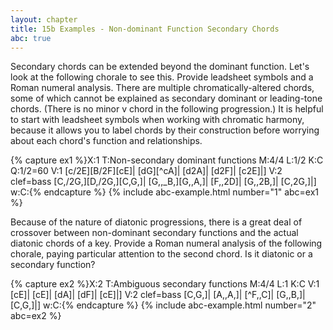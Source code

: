 ```yaml
---
layout: chapter
title: 15b Examples - Non-dominant Function Secondary Chords
abc: true
---
```


Secondary chords can be extended beyond the dominant function. Let's look at the following chorale to see this. Provide leadsheet symbols and a Roman numeral analysis. There are multiple chromatically-altered chords, some of which cannot be explained as secondary dominant or leading-tone chords. (There is no minor v chord in the following progression.) It is helpful to start with leadsheet symbols when working with chromatic harmony, because it allows you to label chords by their construction before worrying about each chord's function and relationships.

{% capture ex1 %}X:1
T:Non-secondary dominant functions
M:4/4
L:1/2
K:C
Q:1/2=60
V:1
[c/2E][B/2F][cE]| [dG][^cA]| [d2A]| [d2F]| [c2E]|]
V:2 clef=bass
[C,/2G,][D,/2G,][C,G,]| [G,,_B,][G,,A,]| [F,,2D]| [G,,2B,]| [C,2G,]|]
w:C:{% endcapture %}
{% include abc-example.html number="1" abc=ex1 %}

Because of the nature of diatonic progressions, there is a great deal of crossover between non-dominant secondary functions and the actual diatonic chords of a key. Provide a Roman numeral analysis of the following chorale, paying particular attention to the second chord. Is it diatonic or a secondary function?

{% capture ex2 %}X:2
T:Ambiguous secondary functions
M:4/4
L:1
K:C
V:1
[cE]| [cE]| [dA]| [dF]| [cE]|]
V:2 clef=bass
[C,G,]| [A,,A,]| [^F,,C]| [G,,B,]| [C,G,]|]
w:C:{% endcapture %}
{% include abc-example.html number="2" abc=ex2 %}